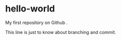 # hello-world
My first repository on Github  .

This line is just to know about branching and commit.
